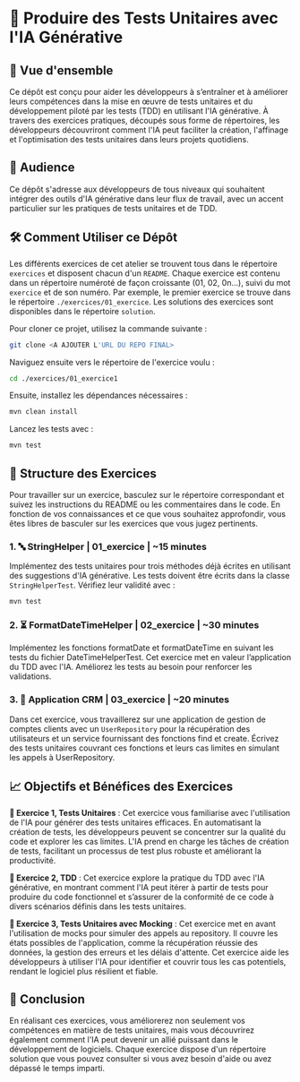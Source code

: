 # 🧪 Produire des Tests Unitaires avec l'IA Générative

## 👀 Vue d'ensemble

Ce dépôt est conçu pour aider les développeurs à s’entraîner et à améliorer leurs compétences dans la mise en œuvre de tests unitaires et du développement piloté par les tests (TDD) en utilisant l'IA générative. À travers des exercices pratiques, découpés sous forme de répertoires, les développeurs découvriront comment l'IA peut faciliter la création, l'affinage et l'optimisation des tests unitaires dans leurs projets quotidiens.

## 👤 Audience

Ce dépôt s'adresse aux développeurs de tous niveaux qui souhaitent intégrer des outils d'IA générative dans leur flux de travail, avec un accent particulier sur les pratiques de tests unitaires et de TDD.

## 🛠️ Comment Utiliser ce Dépôt

Les différents exercices de cet atelier se trouvent tous dans le répertoire `exercices` et disposent chacun d'un `README`. Chaque exercice est contenu dans un répertoire numéroté de façon croissante (01, 02, 0n...), suivi du mot `exercice` et de son numéro. Par exemple, le premier exercice se trouve dans le répertoire `./exercices/01_exercice`. Les solutions des exercices sont disponibles dans le répertoire `solution`.

[01_exercice1]: https://gitlab.groupeonepoint.com/codeshare/trainings/ai4dev/jstestingwithai/-/tree/01_exercice1?ref_type=heads
[02_exercice1_solution]: https://gitlab.groupeonepoint.com/codeshare/trainings/ai4dev/jstestingwithai/-/tree/02_exercice1_solution?ref_type=heads

Pour cloner ce projet, utilisez la commande suivante :

```bash
git clone <A AJOUTER L'URL DU REPO FINAL>
```
Naviguez ensuite vers le répertoire de l'exercice voulu :

```bash
cd ./exercices/01_exercice1
```


Ensuite, installez les dépendances nécessaires :
```bash
mvn clean install
```

Lancez les tests avec :

```bash
mvn test
```

## 🧩 Structure des Exercices
Pour travailler sur un exercice, basculez sur le répertoire correspondant et suivez les instructions du README ou les commentaires dans le code. En fonction de vos connaissances et ce que vous souhaitez approfondir, vous êtes libres de basculer sur les exercices que vous jugez pertinents.


### 1. 🔤 StringHelper | 01_exercice | ~15 minutes
Implémentez des tests unitaires pour trois méthodes déjà écrites en utilisant des suggestions d'IA générative. Les tests doivent être écrits dans la classe `StringHelperTest`. Vérifiez leur validité avec :

```bash
mvn test
```
### 2. ⏳ FormatDateTimeHelper | 02_exercice | ~30 minutes
Implémentez les fonctions formatDate et formatDateTime en suivant les tests du fichier DateTimeHelperTest. Cet exercice met en valeur l’application du TDD avec l'IA. Améliorez les tests au besoin pour renforcer les validations.

### 3. 👥 Application CRM | 03_exercice | ~20 minutes
Dans cet exercice, vous travaillerez sur une application de gestion de comptes clients avec un `UserRepository` pour la récupération des utilisateurs et un service fournissant des fonctions find et create. Écrivez des tests unitaires couvrant ces fonctions et leurs cas limites en simulant les appels à UserRepository.


## 📈 Objectifs et Bénéfices des Exercices
**📝 Exercice 1, Tests Unitaires** : Cet exercice vous familiarise avec l'utilisation de l'IA pour générer des tests unitaires efficaces. En automatisant la création de tests, les développeurs peuvent se concentrer sur la qualité du code et explorer les cas limites. L'IA prend en charge les tâches de création de tests, facilitant un processus de test plus robuste et améliorant la productivité.

**🧩 Exercice 2, TDD** : Cet exercice explore la pratique du TDD avec l'IA générative, en montrant comment l'IA peut itérer à partir de tests pour produire du code fonctionnel et s’assurer de la conformité de ce code à divers scénarios définis dans les tests unitaires.

**🤖 Exercice 3, Tests Unitaires avec Mocking** : Cet exercice met en avant l'utilisation de mocks pour simuler des appels au repository. Il couvre les états possibles de l'application, comme la récupération réussie des données, la gestion des erreurs et les délais d'attente. Cet exercice aide les développeurs à utiliser l'IA pour identifier et couvrir tous les cas potentiels, rendant le logiciel plus résilient et fiable.

## 🎯 Conclusion
En réalisant ces exercices, vous améliorerez non seulement vos compétences en matière de tests unitaires, mais vous découvrirez également comment l'IA peut devenir un allié puissant dans le développement de logiciels. Chaque exercice dispose d'un répertoire solution que vous pouvez consulter si vous avez besoin d'aide ou avez dépassé le temps imparti.

